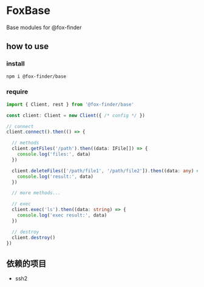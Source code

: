 
# FoxBase

Base modules for @fox-finder

## how to use

### install
```bash
npm i @fox-finder/base
```

### require
```typescript
import { Client, rest } from '@fox-finder/base'

const client: Client = new Client({ /* config */ })

// connect
client.connect().then(() => {

  // methods
  client.getFiles('/path').then((data: IFile[]) => {
    console.log('files:', data)
  })

  client.deleteFiles(['/path/file1', '/path/file2']).then((data: any) => {
    console.log('result:', data)
  })

  // more methods...

  // exec
  client.exec('ls').then((data: string) => {
    console.log('exec result:', data)
  })

  // destroy
  client.destroy()
})
```

## 依赖的项目

- ssh2
